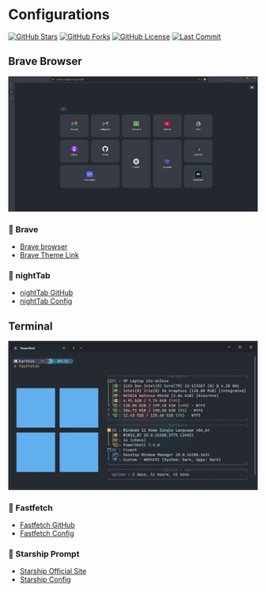 # Configurations

[![GitHub Stars](https://img.shields.io/github/stars/KarthikSapaliga/config?style=social)](https://github.com/KarthikSapaliga/config/stargazers)
[![GitHub Forks](https://img.shields.io/github/forks/KarthikSapaliga/config?style=social)](https://github.com/KarthikSapaliga/config/network/members)
[![GitHub License](https://img.shields.io/github/license/KarthikSapaliga/config)](https://github.com/KarthikSapaliga/config/blob/main/LICENSE)
[![Last Commit](https://img.shields.io/github/last-commit/KarthikSapaliga/config)](https://github.com/KarthikSapaliga/config/commits/main)

## Brave Browser

![Brave Configuration Image](screenshots/brave.png)

### 🔹 Brave

-   [Brave browser](https://brave.com)
-   [Brave Theme Link](https://github.com/KarthikSapaliga/config/tree/main/brave)

### 🔹 nightTab

-   [nightTab GitHub](https://github.com/zombieFox/nightTab)
-   [nightTab Config](https://github.com/KarthikSapaliga/config/tree/main/nighttab)

## Terminal

![Terminal Configuration Image](screenshots/terminal.png)

### 🔹 Fastfetch

-   [Fastfetch GitHub](https://github.com/fastfetch-cli/fastfetch)
-   [Fastfetch Config](https://github.com/KarthikSapaliga/config/tree/main/fastfetch)

### 🔹 Starship Prompt

-   [Starship Official Site](https://starship.rs)
-   [Starship Config](https://github.com/KarthikSapaliga/config/tree/main/starship)
